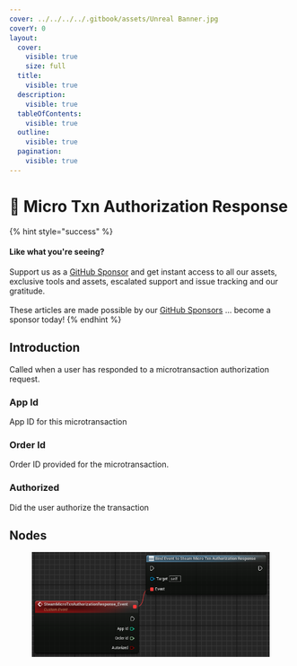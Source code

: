 ```yaml
---
cover: ../../../../.gitbook/assets/Unreal Banner.jpg
coverY: 0
layout:
  cover:
    visible: true
    size: full
  title:
    visible: true
  description:
    visible: true
  tableOfContents:
    visible: true
  outline:
    visible: true
  pagination:
    visible: true
---
```


# 🔻 Micro Txn Authorization Response

{% hint style="success" %}
#### Like what you're seeing?

Support us as a [GitHub Sponsor](../../../../become-a-sponsor/) and get instant access to all our assets, exclusive tools and assets, escalated support and issue tracking and our gratitude.\
\
These articles are made possible by our [GitHub Sponsors](../../../../become-a-sponsor/) ... become a sponsor today!
{% endhint %}

## Introduction

Called when a user has responded to a microtransaction authorization request.

### App Id

App ID for this microtransaction

### Order Id

Order ID provided for the microtransaction.

### Authorized

Did the user authorize the transaction

## Nodes

<figure><img src="../../../../.gitbook/assets/image (243).png" alt=""><figcaption></figcaption></figure>
